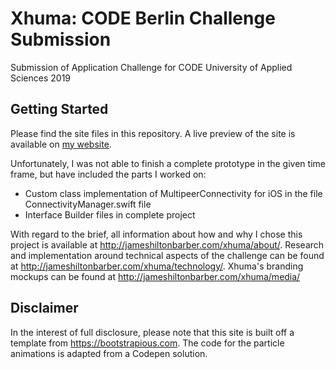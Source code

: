 # Xhuma: CODE Berlin Challenge Submission
Submission of Application Challenge for CODE University of Applied Sciences 2019

## Getting Started
Please find the site files in this repository. A live preview of the site is available on [my website](http://jameshiltonbarber.com/xhuma "Xhuma - A network for everyone, everywhere").

Unfortunately, I was not able to finish a complete prototype in the given time frame, but have included the parts I worked on:
- Custom class implementation of MultipeerConnectivity for iOS in the file ConnectivityManager.swift file
- Interface Builder files in complete project

With regard to the brief, all information about how and why I chose this project is available at http://jameshiltonbarber.com/xhuma/about/. Research and implementation around technical aspects of the challenge can be found at http://jameshiltonbarber.com/xhuma/technology/. Xhuma's branding mockups can be found at http://jameshiltonbarber.com/xhuma/media/

## Disclaimer
In the interest of full disclosure, please note that this site is built off a template from https://bootstrapious.com. The code for the particle animations is adapted from a Codepen solution. 



